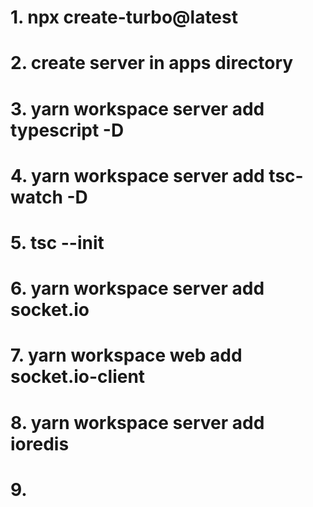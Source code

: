 # 1. npx create-turbo@latest

# 2. create server in apps directory

# 3. yarn workspace server add typescript -D

# 4. yarn workspace server add tsc-watch -D

# 5. tsc --init

# 6. yarn workspace server add socket.io

# 7. yarn workspace web add socket.io-client

# 8. yarn workspace server add ioredis

# 9. 
